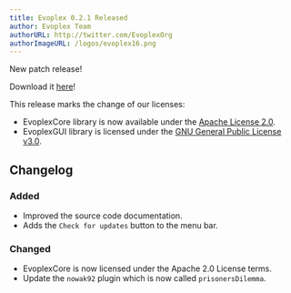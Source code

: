 ```yaml
---
title: Evoplex 0.2.1 Released
author: Evoplex Team
authorURL: http://twitter.com/EvoplexOrg
authorImageURL: /logos/evoplex16.png
---
```


New patch release!

<!--truncate-->

Download it [here](https://evoplex.org/#download)!

This release marks the change of our licenses:
* EvoplexCore library is now available under the [Apache License 2.0](https://github.com/evoplex/evoplex/blob/master/src/core/LICENSE.txt).
* EvoplexGUI library is licensed under the [GNU General Public License v3.0](https://github.com/evoplex/evoplex/blob/master/src/gui/LICENSE.txt).


## Changelog
### Added
- Improved the source code documentation.
- Adds the `Check for updates` button to the menu bar.

### Changed
- EvoplexCore is now licensed under the Apache 2.0 License terms.
- Update the `nowak92` plugin which is now called `prisonersDilemma`.
